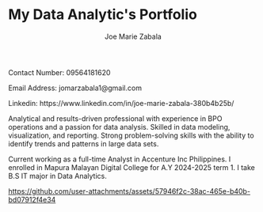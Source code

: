 # My Data Analytic's Portfolio
<header>Joe Marie Zabala</header>
<p>Contact Number: 09564181620</p>
<p>Email Address: jomarzabala1@gmail.com</p>
<p>Linkedin: https://www.linkedin.com/in/joe-marie-zabala-380b4b25b/</p>

Analytical and results-driven professional with experience in BPO operations and a passion for data analysis. Skilled in data modeling, visualization, and reporting. Strong problem-solving skills with the ability to identify trends and patterns in large data sets.

Current working as a full-time Analyst in Accenture Inc Philippines. I enrolled in Mapura Malayan Digital College for A.Y 2024-2025 term 1. I take B.S IT major in Data Analytics.

https://github.com/user-attachments/assets/57946f2c-38ac-465e-b40b-bd07912f4e34

